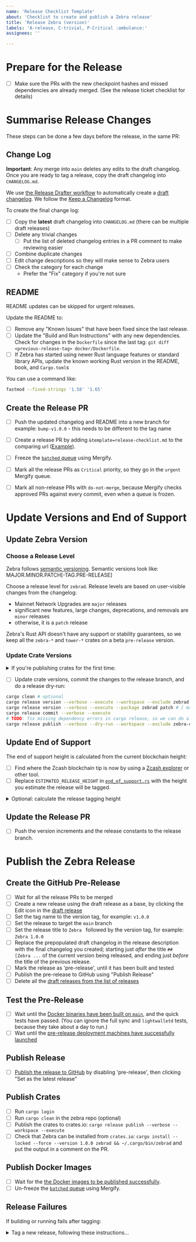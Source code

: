 ```yaml
---
name: 'Release Checklist Template'
about: 'Checklist to create and publish a Zebra release'
title: 'Release Zebra (version)'
labels: 'A-release, C-trivial, P-Critical :ambulance:'
assignees: ''

---
```


# Prepare for the Release

- [ ] Make sure the PRs with the new checkpoint hashes and missed dependencies are already merged.
      (See the release ticket checklist for details)


# Summarise Release Changes

These steps can be done a few days before the release, in the same PR:

## Change Log

**Important**: Any merge into `main` deletes any edits to the draft changelog.
Once you are ready to tag a release, copy the draft changelog into `CHANGELOG.md`.

We use [the Release Drafter workflow](https://github.com/marketplace/actions/release-drafter) to automatically create a [draft changelog](https://github.com/ZcashFoundation/zebra/releases). We follow the [Keep a Changelog](https://keepachangelog.com/en/1.0.0/) format.

To create the final change log:
- [ ] Copy the **latest** draft changelog into `CHANGELOG.md` (there can be multiple draft releases)
- [ ] Delete any trivial changes
    - [ ] Put the list of deleted changelog entries in a PR comment to make reviewing easier
- [ ] Combine duplicate changes
- [ ] Edit change descriptions so they will make sense to Zebra users
- [ ] Check the category for each change
  - Prefer the "Fix" category if you're not sure

## README

README updates can be skipped for urgent releases.

Update the README to:
- [ ] Remove any "Known Issues" that have been fixed since the last release.
- [ ] Update the "Build and Run Instructions" with any new dependencies.
      Check for changes in the `Dockerfile` since the last tag: `git diff <previous-release-tag> docker/Dockerfile`.
- [ ] If Zebra has started using newer Rust language features or standard library APIs, update the known working Rust version in the README, book, and `Cargo.toml`s

You can use a command like:
```sh
fastmod --fixed-strings '1.58' '1.65'
```

## Create the Release PR

- [ ] Push the updated changelog and README into a new branch
      for example: `bump-v1.0.0` - this needs to be different to the tag name
- [ ] Create a release PR by adding `&template=release-checklist.md` to the comparing url ([Example](https://github.com/ZcashFoundation/zebra/compare/bump-v1.0.0?expand=1&template=release-checklist.md)).
- [ ] Freeze the [`batched` queue](https://dashboard.mergify.com/github/ZcashFoundation/repo/zebra/queues) using Mergify.
- [ ] Mark all the release PRs as `Critical` priority, so they go in the `urgent` Mergify queue.
- [ ] Mark all non-release PRs with `do-not-merge`, because Mergify checks approved PRs against every commit, even when a queue is frozen.


# Update Versions and End of Support

## Update Zebra Version

### Choose a Release Level

Zebra follows [semantic versioning](https://semver.org). Semantic versions look like: MAJOR.MINOR.PATCH[-TAG.PRE-RELEASE]

Choose a release level for `zebrad`. Release levels are based on user-visible changes from the changelog:
- Mainnet Network Upgrades are `major` releases
- significant new features, large changes, deprecations, and removals are `minor` releases
- otherwise, it is a `patch` release

Zebra's Rust API doesn't have any support or stability guarantees, so we keep all the `zebra-*` and `tower-*` crates on a beta `pre-release` version.

### Update Crate Versions

<details>

<summary>If you're publishing crates for the first time:</summary>

- [ ] Install `cargo-release`: `cargo install cargo-release`
- [ ] Make sure you are  an owner of the crate or [a member of the Zebra crates.io `owners` group on GitHub](https://github.com/orgs/ZcashFoundation/teams/owners)

</details>

- [ ] Update crate versions, commit the changes to the release branch, and do a release dry-run:

```sh
cargo clean # optional
cargo release version --verbose --execute --workspace --exclude zebrad beta
cargo release version --verbose --execute --package zebrad patch # [ major | minor | patch ]
cargo release commit --verbose --execute
# TODO: fix missing dependency errors in cargo release, so we can do a dry run for all the crates 
cargo release publish --verbose --dry-run --workspace --exclude zebra-consensus --exclude zebra-rpc --exclude zebra-utils --exclude zebrad
```

## Update End of Support

The end of support height is calculated from the current blockchain height:
- [ ] Find where the Zcash blockchain tip is now by using a [Zcash explorer](https://zcashblockexplorer.com/blocks) or other tool.
- [ ] Replace `ESTIMATED_RELEASE_HEIGHT` in [`end_of_support.rs`](https://github.com/ZcashFoundation/zebra/blob/main/zebrad/src/components/sync/end_of_support.rs) with the height you estimate the release will be tagged.

<details>

<summary>Optional: calculate the release tagging height</summary>

- Add `1152` blocks for each day until the release
- For example, if the release is in 3 days, add `1152 * 3` to the current Mainnet block height

</details>

## Update the Release PR

- [ ] Push the version increments and the release constants to the release branch.


# Publish the Zebra Release

## Create the GitHub Pre-Release

- [ ] Wait for all the release PRs to be merged
- [ ] Create a new release using the draft release as a base, by clicking the Edit icon in the [draft release](https://github.com/ZcashFoundation/zebra/releases)
- [ ] Set the tag name to the version tag,
      for example: `v1.0.0`
- [ ] Set the release to target the `main` branch
- [ ] Set the release title to `Zebra ` followed by the version tag,
      for example: `Zebra 1.0.0`
- [ ] Replace the prepopulated draft changelog in the release description with the final changelog you created;
      starting just _after_ the title `## [Zebra ...` of the current version being released,
      and ending just _before_ the title of the previous release.
- [ ] Mark the release as 'pre-release', until it has been built and tested
- [ ] Publish the pre-release to GitHub using "Publish Release"
- [ ] Delete all the [draft releases from the list of releases](https://github.com/ZcashFoundation/zebra/releases)

## Test the Pre-Release

- [ ] Wait until the [Docker binaries have been built on `main`](https://github.com/ZcashFoundation/zebra/actions/workflows/continous-integration-docker.yml), and the quick tests have passed.
      (You can ignore the full sync and `lightwalletd` tests, because they take about a day to run.)
- [ ] Wait until the [pre-release deployment machines have successfully launched](https://github.com/ZcashFoundation/zebra/actions/workflows/continous-delivery.yml)

## Publish Release

- [ ] [Publish the release to GitHub](https://github.com/ZcashFoundation/zebra/releases) by disabling 'pre-release', then clicking "Set as the latest release"

## Publish Crates

- [ ] Run `cargo login`
- [ ] Run `cargo clean` in the zebra repo (optional)
- [ ] Publish the crates to crates.io: `cargo release publish --verbose --workspace --execute`
- [ ] Check that Zebra can be installed from `crates.io`:
      `cargo install --locked --force --version 1.0.0 zebrad && ~/.cargo/bin/zebrad`
      and put the output in a comment on the PR.

## Publish Docker Images
- [ ] Wait for the [the Docker images to be published successfully](https://github.com/ZcashFoundation/zebra/actions/workflows/release-binaries.yml).
- [ ] Un-freeze the [`batched` queue](https://dashboard.mergify.com/github/ZcashFoundation/repo/zebra/queues) using Mergify.

## Release Failures

If building or running fails after tagging:

<details>

<summary>Tag a new release, following these instructions...</summary>

1. Fix the bug that caused the failure
2. Start a new `patch` release
3. Skip the **Release Preparation**, and start at the **Release Changes** step
4. Update `CHANGELOG.md` with details about the fix
5. Follow the release checklist for the new Zebra version

</details>
